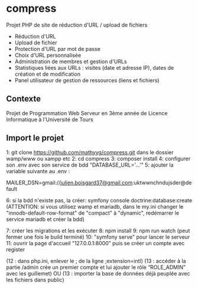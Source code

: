 # compress
Projet PHP de site de réduction d'URL / upload de fichiers

- Réduction d'URL
- Upload de fichier
- Protection d'URL par mot de passe
- Choix d'URL personnalisée
- Administration de membres et gestion d'URLs
- Statistiques liées aux URLs : visites (date et adresse IP), dates de création et de modification 
- Panel utilisateur de gestion de ressources (liens et fichiers)

## Contexte
Projet de Programmation Web Serveur en 3ème année de Licence Informatique à l'Université de Tours

## Import le projet
1: git clone https://github.com/mathyyg/compress.git dans le dossier wamp/www ou xampp etc
2: cd compress
3: composer install
4: configurer son .env avec son service de bdd "DATABASE_URL='...'"
5: ajouter la variable suivante au .env :

MAILER_DSN=gmail://julien.boisgard37@gmail.com:uktwwnchndujsder@default

6: si la bdd n'existe pas, la créer: symfony console doctrine:database:create
(ATTENTION: si vous utilisez wamp et mariadb, dans le my.ini changer le "innodb-default-row-format" de "compact" à "dynamic",
redémarrer le service mariadb et créer la bdd) 

7: créer les migrations et les exécuter
8: npm install
9: npm run watch (peut fermer une fois le build terminé)
10: "symfony serve" pour lancer le serveur
11: ouvrir la page d'accueil "127.0.0.1:8000" puis se créer un compte avec register

(12 : dans php.ini, enlever le ; de la ligne ;extension=intl)
(13 : accéder à la partie /admin crée un premier compte et lui ajouter le rôle “ROLE_ADMIN” avec les guillemet)
OU
(13 : importer la base de données déjà peuplée avec les fichiers dans public)
